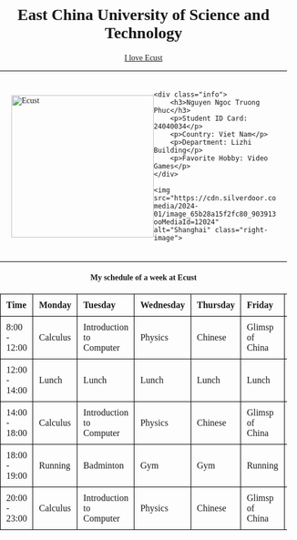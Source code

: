 <!DOCTYPE html>
<html lang="vi">
<head>
    <meta charset="UTF-8">
    <meta name="viewport" content="width=device-width, initial-scale=1.0">
    <title>Personal Webpage - Nguyen Ngoc Truong Phuc</title>
    <style>
        body {
            margin: 0;
            padding: 0;
            font-family: Times New Roman, sans-serif;
        }
        h1, h4 {
            text-align: center;
        }
        .container {
            display: flex; 
            justify-content: space-around; 
            align-items: center; 
            margin: 20px; 
        }
        .left-image, .right-image {
            width: 250px; 
            height: 250px;
        }
        .info {
            text-align: center; 
            max-width: 300px; 
        }
        table {
            width: 100%;
            border-collapse: collapse;
            margin-top: 20px;
        }
        th, td {
            border: 1px solid black;
            padding: 10px;
            text-align: left;
        }
        hr {
            border: none;
            height: 1px;
            background-color: black;
            margin: 10px 0;
        }
    </style>
</head>
<body>

<h1><b>East China University of Science and Technology</b></h1>
<p><a href="https://ies.ecust.edu.cn/en/index.php" style="display: block; text-align: center; margin-top: 20px;">I love Ecust</a></p>
<hr></hr>
<div class="container">
    <img src="https://encrypted-tbn0.gstatic.com/images?q=tbn:ANd9GcSfH2GFFW_9mDWJlT_VRUr2HdS73i8RDHuVMw&s" alt="Ecust" class="left-image">
    
    <div class="info">
        <h3>Nguyen Ngoc Truong Phuc</h3>
        <p>Student ID Card: 24040034</p>
        <p>Country: Viet Nam</p>
        <p>Department: Lizhi Building</p>
        <p>Favorite Hobby: Video Games</p>
    </div>
    
    <img src="https://cdn.silverdoor.com/blog/sd-media/2024-01/image_65b28a15f2fc80_90391344.jpg?ooMediaId=12024" alt="Shanghai" class="right-image">
</div>


<hr>
<h4>My schedule of a week at Ecust</h4>
<table>
    <tr>
        <th>Time</th>
        <th>Monday</th>
        <th>Tuesday</th>
        <th>Wednesday</th>
        <th>Thursday</th>
        <th>Friday</th>
        <th>Saturday</th>
        <th>Sunday</th>
    </tr>
    <tr>
        <td>8:00 - 12:00</td>    
        <td>Calculus</td>  
        <td>Introduction to Computer</td>  
        <td>Physics</td>  
        <td>Chinese</td>  
        <td>Glimsp of China</td> 
        <td>Linear Algebra</td>  
        <td>C programming</td>  
    </tr>
    <tr>
        <td>12:00 - 14:00</td>    
        <td>Lunch</td>  
        <td>Lunch</td>  
        <td>Lunch</td>  
        <td>Lunch</td>  
        <td>Lunch</td> 
        <td>Lunch</td>  
        <td>Lunch</td>  
    </tr>
    <tr>
        <td>14:00 - 18:00</td>    
        <td>Calculus</td>  
        <td>Introduction to Computer</td>  
        <td>Physics</td>  
        <td>Chinese</td>  
        <td>Glimsp of China</td> 
        <td>Linear Algebra</td>  
        <td>C programming</td>  
    </tr>
    <tr>
        <td>18:00 - 19:00</td>    
        <td>Running</td>  
        <td>Badminton</td>  
        <td>Gym</td>  
        <td>Gym</td>  
        <td>Running</td> 
        <td>Badminton</td>  
        <td>Swimming</td>  
    </tr>
    <tr>
        <td>20:00 - 23:00</td>    
        <td>Calculus</td>  
        <td>Introduction to Computer</td>  
        <td>Physics</td>  
        <td>Chinese</td>  
        <td>Glimsp of China</td> 
        <td>Watch film</td>  
        <td>Play video games</td>  
    </tr>
</table>



</body>
</html>
